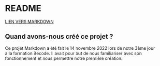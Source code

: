 # README

[LIEN VERS MARKDOWN](markdown.md)

## Quand avons-nous créé ce projet ? 

Ce projet Markdown a été fait le 14 novembre 2022 lors de notre 3ème jour à la formation Becode. Il avait pour but de nous familiariser avec son fonctionnement et nous permettre notre première création. 
